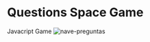 # Questions Space Game
Javacript Game
![nave-preguntas](https://user-images.githubusercontent.com/27173859/148675068-84446eec-e01d-4f8e-9d90-db24772a817a.png)
